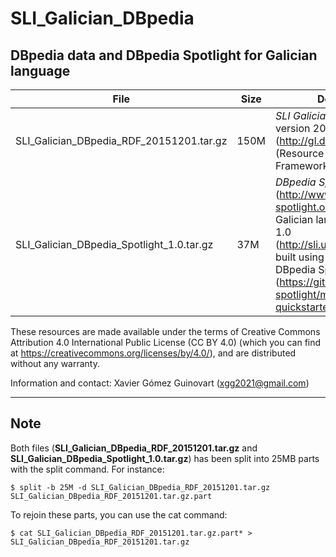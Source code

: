 # SLI_Galician_DBpedia
## DBpedia data and DBpedia Spotlight for Galician language

|File|Size|Description|
|----|-----|-------|     
|SLI_Galician_DBpedia_RDF_20151201.tar.gz|150M|_SLI Galician DBpedia_ at version 20151201 (http://gl.dbpedia.org) in RDF (Resource Description Framework) format|
|SLI_Galician_DBpedia_Spotlight_1.0.tar.gz|37M|_DBpedia Spotlight_ (http://www.dbpedia-spotlight.org/) SLI model for Galician language at version 1.0 (http://sli.uvigo.gal/spotlight/) built using Quickstarter for DBpedia Spotlight models (https://github.com/dbpedia-spotlight/model-quickstarter)|

These resources are made available under the terms of Creative Commons Attribution 4.0 International Public License (CC BY 4.0) (which you can find at https://creativecommons.org/licenses/by/4.0/), and are distributed without any warranty.

Information and contact: Xavier Gómez Guinovart (xgg2021@gmail.com)

***
## Note

Both files (**SLI_Galician_DBpedia_RDF_20151201.tar.gz** and **SLI_Galician_DBpedia_Spotlight_1.0.tar.gz**) has been split into 25MB parts with the split command. For instance:

```console
$ split -b 25M -d SLI_Galician_DBpedia_RDF_20151201.tar.gz SLI_Galician_DBpedia_RDF_20151201.tar.gz.part
```

To rejoin these parts, you can use the cat command:

```console
$ cat SLI_Galician_DBpedia_RDF_20151201.tar.gz.part* > SLI_Galician_DBpedia_RDF_20151201.tar.gz
```
